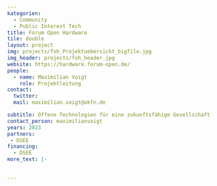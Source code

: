 ```yaml
---
kategorien:
  - Community
  - Public Interest Tech
title: Forum Open Hardware
tile: double
layout: project
img: projects/foh_Projektuebersicht_bigTile.jpg
img_header: projects/foh_header.jpg
website: https://hardware.forum-open.de/
people:
  - name: Maximilian Voigt
    role: Projektleitung
contact:
  twitter:
  mail: maximilian.voigt@okfn.de

subtitle: Offene Technologien für eine zukunftsfähige Gesellschaft
contact_person: maximilianvoigt
years: 2023
partners:
 - DSEE
financing:
  - DSEE
more_text: |-
    

---
```

